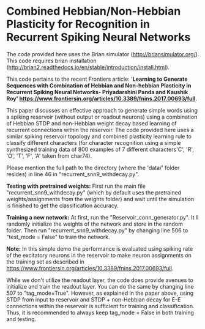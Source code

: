 # Combined Hebbian/Non-Hebbian Plasticity for Recognition in Recurrent Spiking Neural Networks
The code provided here uses the Brian simulator (http://briansimulator.org/). This code requires brian installation (http://brian2.readthedocs.io/en/stable/introduction/install.html). 

This code pertains to the recent Frontiers article:
'**Learning to Generate Sequences with Combination of Hebbian and Non-hebbian Plasticity in Recurrent Spiking Neural Networks- Priyadarshini Panda and Kaushik Roy' https://www.frontiersin.org/articles/10.3389/fnins.2017.00693/full**. 

This paper discusses an effective approach to generate simple words using a spiking reservoir (without output or readout neurons) using a combination of Hebbian STDP and non-Hebbian weight decay based learning of recurrent connections within the reservoir. The code provided here uses a similar spiking reservoir topology and combined plasticity learning rule to classify different characters (for character recognition using a simple synthesized training data of 800 examples of 7 different characters'C', 'R', 'O', 'T', 'F', 'A' taken from char74).

Please mention the full path to the directory (where the 'data/' folder resides) in line 46 in "recurrent_snn9_withdecay.py".

**Testing with pretrained weights:**
First run the main file "recurrent_snn9_withdecay.py" (which by default uses the pretrained weights/assignments from the weights folder) and wait until the simulation is finished to get the classification accuracy. 

**Training a new network:**
At first, run the "Reservoir_conn_generator.py". It ll randomly initialize the weights of the network and store in the random folder. Then run "recurrent_snn9_withdecay.py" by changing line 506 to "test_mode = False" to train the network.

**Note:**
In this simple demo the performance is evaluated using spiking rate of the excitatory neurons in the reservoir to make neuron assignments on the training set as described in https://www.frontiersin.org/articles/10.3389/fnins.2017.00693/full.

While we don't utilize the readout layer, the code does provide avenues to initialize and train the readout layer. You can do the same by changing line 507 to "tag_mode=True". However, as explained in the paper above, using STDP from input to reservoir and STDP + non-Hebbian decay for E-E connections within the reservoir is sufficient for training and classification. Thus, it is recommended to always keep tag_mode = False in both training and testing. 
